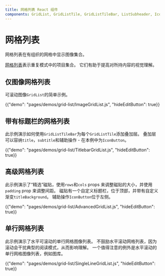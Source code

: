 ```yaml
---
title: 网格列表 React 组件
components: GridList, GridListTile, GridListTileBar, ListSubheader, IconButton
---
```

# 网格列表

<p class="description">网格列表在有组织的网格中显示图像集合。</p>

[网格列表](https://material.io/design/components/image-lists.html)表示重复模式中的项目集合。 它们有助于提高对所持内容的视觉理解。

## 仅图像网格列表

可滚动图像`GridList`的简单示例。

{{"demo": "pages/demos/grid-list/ImageGridList.js", "hideEditButton": true}}

## 带有标题栏的网格列表

此示例演示如何使用`GridListTileBar`为每个`GridListTile`添加叠加层。 叠加层可以容纳`title`，`subtitle`和辅助操作 - 在本例中为`IconButton`。

{{"demo": "pages/demos/grid-list/TitlebarGridList.js", "hideEditButton": true}}

## 高级网格列表

此示例演示了“精选”磁贴，使用`rows`和`cols` props 来调整磁贴的大小，并使用`padding` prop 来调整间距。 磁贴有一个自定义标题栏，位于顶部，并带有自定义渐变`titleBackground`。 辅助操作`IconButton`位于左侧。

{{"demo": "pages/demos/grid-list/AdvancedGridList.js", "hideEditButton": true}}

## 单行网格列表

此示例演示了水平可滚动的单行网格图像列表。 不鼓励水平滚动网格列表，因为滚动会干扰典型的阅读模式，从而影响理解。 一个值得注意的例外是水平滚动的单行网格图像列表，例如图库。

{{"demo": "pages/demos/grid-list/SingleLineGridList.js", "hideEditButton": true}}